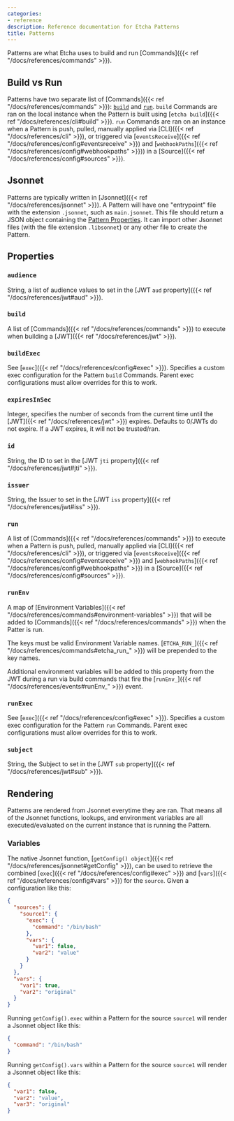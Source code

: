 ```yaml
---
categories:
- reference
description: Reference documentation for Etcha Patterns
title: Patterns
---
```


Patterns are what Etcha uses to build and run [Commands]({{< ref "/docs/references/commands" >}}).

## Build vs Run

Patterns have two separate list of [Commands]({{< ref "/docs/references/commands" >}}): [`build`](#build) and [`run`](#run).  `build` Commands are ran on the local instance when the Pattern is built using [`etcha build`]({{< ref "/docs/references/cli#build" >}}).  `run` Commands are ran on an instance when a Pattern is push, pulled, manually applied via [CLI]({{< ref "/docs/references/cli" >}}), or triggered via [`eventsReceive`]({{< ref "/docs/references/config#eventsreceive" >}}) and [`webhookPaths`]({{< ref "/docs/references/config#webhookpaths" >}})) in a [Source]({{< ref "/docs/references/config#sources" >}}).

## Jsonnet

Patterns are typically written in [Jsonnet]({{< ref "/docs/references/jsonnet" >}}).  A Pattern will have one "entrypoint" file with the extension `.jsonnet`, such as `main.jsonnet`.  This file should return a JSON object containing the [Pattern Properties](#properties).  It can import other Jsonnet files (with the file extension `.libsonnet`) or any other file to create the Pattern.

## Properties

### `audience`

String, a list of audience values to set in the [JWT `aud` property]({{< ref "/docs/references/jwt#aud" >}}).

### `build`

A list of [Commands]({{< ref "/docs/references/commands" >}}) to execute when building a [JWT]({{< ref "/docs/references/jwt" >}}).

### `buildExec`

See [`exec`]({{< ref "/docs/references/config#exec" >}}).  Specifies a custom exec configuration for the Pattern `build` Commands.  Parent exec configurations must allow overrides for this to work.

### `expiresInSec`

Integer, specifies the number of seconds from the current time until the [JWT]({{< ref "/docs/references/jwt" >}}) expires.  Defaults to 0/JWTs do not expire.  If a JWT expires, it will not be trusted/ran.

### `id`

String, the ID to set in the [JWT `jti` property]({{< ref "/docs/references/jwt#jti" >}}).

### `issuer`

String, the Issuer to set in the [JWT `iss` property]({{< ref "/docs/references/jwt#iss" >}}).

### `run`

A list of [Commands]({{< ref "/docs/references/commands" >}}) to execute when a Pattern is push, pulled, manually applied via [CLI]({{< ref "/docs/references/cli" >}}), or triggered via [`eventsReceive`]({{< ref "/docs/references/config#eventsreceive" >}}) and [`webhookPaths`]({{< ref "/docs/references/config#webhookpaths" >}}) in a [Source]({{< ref "/docs/references/config#sources" >}}).

### `runEnv`

A map of [Environment Variables]({{< ref "/docs/references/commands#environment-variables" >}}) that will be added to [Commands]({{< ref "/docs/references/commands" >}}) when the Patter is run.

The keys must be valid Environment Variable names.  [`ETCHA_RUN_`]({{< ref "/docs/references/commands#etcha_run_" >}}) will be prepended to the key names.

Additional environment variables will be added to this property from the JWT during a run via build commands that fire the [`runEnv_`]({{< ref "/docs/references/events#runEnv_" >}}) event.

### `runExec`

See [`exec`]({{< ref "/docs/references/config#exec" >}}).  Specifies a custom exec configuration for the Pattern `run` Commands.  Parent exec configurations must allow overrides for this to work.

### `subject`

String, the Subject to set in the [JWT `sub` property]({{< ref "/docs/references/jwt#sub" >}}).

## Rendering

Patterns are rendered from Jsonnet everytime they are ran.  That means all of the Jsonnet functions, lookups, and environment variables are all executed/evaluated on the current instance that is running the Pattern.

### Variables

The native Jsonnet function, [`getConfig() object`]({{< ref "/docs/references/jsonnet#getConfig" >}}), can be used to retrieve the combined [`exec`]({{< ref "/docs/references/config#exec" >}}) and [`vars`]({{< ref "/docs/references/config#vars" >}}) for the `source`.  Given a configuration like this:

```json
{
  "sources": {
    "source1": {
      "exec": {
        "command": "/bin/bash"
      },
      "vars": {
        "var1": false,
        "var2": "value"
      }
    }
  },
  "vars": {
    "var1": true,
    "var2": "original"
  }
}
```

Running `getConfig().exec` within a Pattern for the source `source1` will render a Jsonnet object like this:

```json
{
  "command": "/bin/bash"
}
```

Running `getConfig().vars` within a Pattern for the source `source1` will render a Jsonnet object like this:

```json
{
  "var1": false,
  "var2": "value",
  "var3": "original"
}
```
